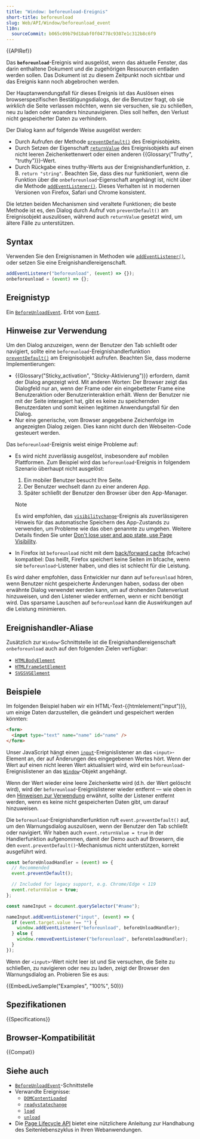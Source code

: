```yaml
---
title: "Window: beforeunload-Ereignis"
short-title: beforeunload
slug: Web/API/Window/beforeunload_event
l10n:
  sourceCommit: b065c09b79d18abf0f04778c9307e1c312b8c6f9
---
```


{{APIRef}}

Das **`beforeunload`**-Ereignis wird ausgelöst, wenn das aktuelle Fenster, das darin enthaltene Dokument und die zugehörigen Ressourcen entladen werden sollen. Das Dokument ist zu diesem Zeitpunkt noch sichtbar und das Ereignis kann noch abgebrochen werden.

Der Hauptanwendungsfall für dieses Ereignis ist das Auslösen eines browserspezifischen Bestätigungsdialogs, der die Benutzer fragt, ob sie _wirklich_ die Seite verlassen möchten, wenn sie versuchen, sie zu schließen, neu zu laden oder woanders hinzunavigieren. Dies soll helfen, den Verlust nicht gespeicherter Daten zu verhindern.

Der Dialog kann auf folgende Weise ausgelöst werden:

- Durch Aufrufen der Methode [`preventDefault()`](/de/docs/Web/API/Event/preventDefault) des Ereignisobjekts.
- Durch Setzen der Eigenschaft [`returnValue`](/de/docs/Web/API/BeforeUnloadEvent/returnValue) des Ereignisobjekts auf einen nicht leeren Zeichenkettenwert oder einen anderen {{Glossary("Truthy", "truthy")}}-Wert.
- Durch Rückgabe eines truthy-Werts aus der Ereignishandlerfunktion, z. B. `return "string"`. Beachten Sie, dass dies nur funktioniert, wenn die Funktion über die `onbeforeunload`-Eigenschaft angehängt ist, nicht über die Methode [`addEventListener()`](/de/docs/Web/API/EventTarget/addEventListener). Dieses Verhalten ist in modernen Versionen von Firefox, Safari und Chrome konsistent.

Die letzten beiden Mechanismen sind veraltete Funktionen; die beste Methode ist es, den Dialog durch Aufruf von `preventDefault()` am Ereignisobjekt auszulösen, während auch `returnValue` gesetzt wird, um ältere Fälle zu unterstützen.

## Syntax

Verwenden Sie den Ereignisnamen in Methoden wie [`addEventListener()`](/de/docs/Web/API/EventTarget/addEventListener), oder setzen Sie eine Ereignishandlereigenschaft.

```js
addEventListener("beforeunload", (event) => {});
onbeforeunload = (event) => {};
```

## Ereignistyp

Ein [`BeforeUnloadEvent`](/de/docs/Web/API/BeforeUnloadEvent). Erbt von [`Event`](/de/docs/Web/API/Event).

## Hinweise zur Verwendung

Um den Dialog anzuzeigen, wenn der Benutzer den Tab schließt oder navigiert, sollte eine `beforeunload`-Ereignishandlerfunktion [`preventDefault()`](/de/docs/Web/API/Event/preventDefault) am Ereignisobjekt aufrufen. Beachten Sie, dass moderne Implementierungen:

- {{Glossary("Sticky_activation", "Sticky-Aktivierung")}} erfordern, damit der Dialog angezeigt wird. Mit anderen Worten: Der Browser zeigt das Dialogfeld nur an, wenn der Frame oder ein eingebetteter Frame eine Benutzeraktion oder Benutzerinteraktion erhält. Wenn der Benutzer nie mit der Seite interagiert hat, gibt es keine zu speichernden Benutzerdaten und somit keinen legitimen Anwendungsfall für den Dialog.
- Nur eine generische, vom Browser angegebene Zeichenfolge im angezeigten Dialog zeigen. Dies kann nicht durch den Webseiten-Code gesteuert werden.

Das `beforeunload`-Ereignis weist einige Probleme auf:

- Es wird nicht zuverlässig ausgelöst, insbesondere auf mobilen Plattformen. Zum Beispiel wird das `beforeunload`-Ereignis in folgendem Szenario überhaupt nicht ausgelöst:

  1. Ein mobiler Benutzer besucht Ihre Seite.
  2. Der Benutzer wechselt dann zu einer anderen App.
  3. Später schließt der Benutzer den Browser über den App-Manager.

  > [!NOTE]
  > Es wird empfohlen, das [`visibilitychange`](/de/docs/Web/API/Document/visibilitychange_event)-Ereignis als zuverlässigeren Hinweis für das automatische Speichern des App-Zustands zu verwenden, um Probleme wie das oben genannte zu umgehen. Weitere Details finden Sie unter [Don't lose user and app state, use Page Visibility](https://www.igvita.com/2015/11/20/dont-lose-user-and-app-state-use-page-visibility/).

- In Firefox ist `beforeunload` nicht mit dem [back/forward cache](https://web.dev/articles/bfcache) (bfcache) kompatibel: Das heißt, Firefox speichert keine Seiten im bfcache, wenn sie `beforeunload`-Listener haben, und dies ist schlecht für die Leistung.

Es wird daher empfohlen, dass Entwickler nur dann auf `beforeunload` hören, wenn Benutzer nicht gespeicherte Änderungen haben, sodass der oben erwähnte Dialog verwendet werden kann, um auf drohenden Datenverlust hinzuweisen, und den Listener wieder entfernen, wenn er nicht benötigt wird. Das sparsame Lauschen auf `beforeunload` kann die Auswirkungen auf die Leistung minimieren.

## Ereignishandler-Aliase

Zusätzlich zur `Window`-Schnittstelle ist die Ereignishandlereigenschaft `onbeforeunload` auch auf den folgenden Zielen verfügbar:

- [`HTMLBodyElement`](/de/docs/Web/API/HTMLBodyElement)
- [`HTMLFrameSetElement`](/de/docs/Web/API/HTMLFrameSetElement)
- [`SVGSVGElement`](/de/docs/Web/API/SVGSVGElement)

## Beispiele

Im folgenden Beispiel haben wir ein HTML-Text-{{htmlelement("input")}}, um einige Daten darzustellen, die geändert und gespeichert werden könnten:

```html
<form>
  <input type="text" name="name" id="name" />
</form>
```

Unser JavaScript hängt einen [`input`](/de/docs/Web/API/Element/input_event)-Ereignislistener an das `<input>`-Element an, der auf Änderungen des eingegebenen Wertes hört. Wenn der Wert auf einen nicht leeren Wert aktualisiert wird, wird ein `beforeunload`-Ereignislistener an das [`Window`](/de/docs/Web/API/Window)-Objekt angehängt.

Wenn der Wert wieder eine leere Zeichenkette wird (d.h. der Wert gelöscht wird), wird der `beforeunload`-Ereignislistener wieder entfernt — wie oben in den [Hinweisen zur Verwendung](#hinweise_zur_verwendung) erwähnt, sollte der Listener entfernt werden, wenn es keine nicht gespeicherten Daten gibt, um darauf hinzuweisen.

Die `beforeunload`-Ereignishandlerfunktion ruft `event.preventDefault()` auf, um den Warnungsdialog auszulösen, wenn der Benutzer den Tab schließt oder navigiert. Wir haben auch `event.returnValue = true` in der Handlerfunktion aufgenommen, damit der Demo auch auf Browsern, die den `event.preventDefault()`-Mechanismus nicht unterstützen, korrekt ausgeführt wird.

```js
const beforeUnloadHandler = (event) => {
  // Recommended
  event.preventDefault();

  // Included for legacy support, e.g. Chrome/Edge < 119
  event.returnValue = true;
};

const nameInput = document.querySelector("#name");

nameInput.addEventListener("input", (event) => {
  if (event.target.value !== "") {
    window.addEventListener("beforeunload", beforeUnloadHandler);
  } else {
    window.removeEventListener("beforeunload", beforeUnloadHandler);
  }
});
```

Wenn der `<input>`-Wert nicht leer ist und Sie versuchen, die Seite zu schließen, zu navigieren oder neu zu laden, zeigt der Browser den Warnungsdialog an. Probieren Sie es aus:

{{EmbedLiveSample("Examples", "100%", 50)}}

## Spezifikationen

{{Specifications}}

## Browser-Kompatibilität

{{Compat}}

## Siehe auch

- [`BeforeUnloadEvent`](/de/docs/Web/API/BeforeUnloadEvent)-Schnittstelle
- Verwandte Ereignisse:
  - [`DOMContentLoaded`](/de/docs/Web/API/Document/DOMContentLoaded_event)
  - [`readystatechange`](/de/docs/Web/API/Document/readystatechange_event)
  - [`load`](/de/docs/Web/API/Window/load_event)
  - [`unload`](/de/docs/Web/API/Window/unload_event)
- Die [Page Lifecycle API](https://developer.chrome.com/docs/web-platform/page-lifecycle-api#developer-recommendations-for-each-state) bietet eine nützlichere Anleitung zur Handhabung des Seitenlebenszyklus in Ihren Webanwendungen.
